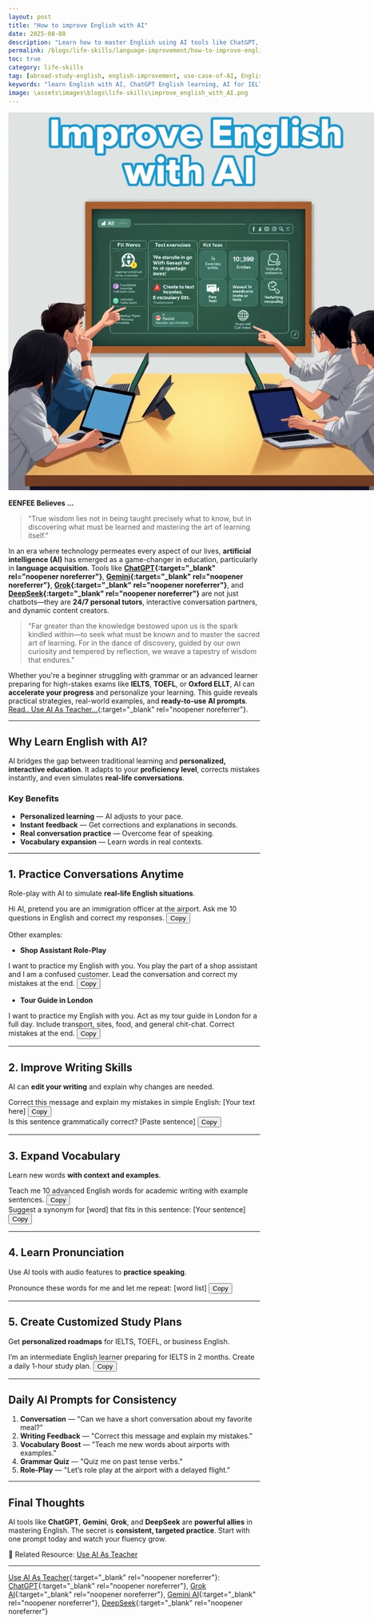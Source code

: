 ```yaml
---
layout: post
title: "How to improve English with AI"
date: 2025-08-08
description: "Learn how to master English using AI tools like ChatGPT, Gemini, Grok, and DeepSeek. Discover prompts, strategies, and study tips for IELTS, TOEFL, and more."
permalink: /blogs/life-skills/language-improvement/how-to-improve-english-with-AI/
toc: true
category: life-skills
tag: [abroad-study-english, english-improvement, use-case-of-AI, English learning, AI tools, ChatGPT, IELTS, TOEFL, Gemini AI, Grok AI, DeepSeek]
keywords: "learn English with AI, ChatGPT English learning, AI for IELTS, AI language learning, Gemini AI English, Grok AI, DeepSeek English, AI prompts for English"
image: \assets\images\blogs\life-skills\improve_english_with_AI.png
---
```


<p align="center">
  <img src="\assets\images\blogs\life-skills\improve_english_with_AI.png" alt="Improve english with AI" style="max-width:150%;">
</p>

**EENFEE Believes ...**

> "True wisdom lies not in being taught precisely what to know, but in discovering what must be learned and mastering the art of learning itself."

In an era where technology permeates every aspect of our lives, **artificial intelligence (AI)** has emerged as a game-changer in education, particularly in **language acquisition**. Tools like **[ChatGPT](https://chatgpt.com/){:target="_blank" rel="noopener noreferrer"}**, **[Gemini](https://gemini.google.com/){:target="_blank" rel="noopener noreferrer"}**, **[Grok](https://grok.com/){:target="_blank" rel="noopener noreferrer"}**, and **[DeepSeek](https://chat.deepseek.com/){:target="_blank" rel="noopener noreferrer"}** are not just chatbots—they are **24/7 personal tutors**, interactive conversation partners, and dynamic content creators.

> "Far greater than the knowledge bestowed upon us is the spark kindled within—to seek what must be known and to master the sacred art of learning. For in the dance of discovery, guided by our own curiosity and tempered by reflection, we weave a tapestry of wisdom that endures."

Whether you're a beginner struggling with grammar or an advanced learner preparing for high-stakes exams like **IELTS**, **TOEFL**, or **Oxford ELLT**, AI can **accelerate your progress** and personalize your learning. This guide reveals practical strategies, real-world examples, and **ready-to-use AI prompts**. [Read.. Use AI As Teacher...](/blogs/life-skills/language-improvement/prompts-for-ept-preparation/){:target="_blank" rel="noopener noreferrer"}.

---

## Why Learn English with AI?

AI bridges the gap between traditional learning and **personalized, interactive education**. It adapts to your **proficiency level**, corrects mistakes instantly, and even simulates **real-life conversations**.

### Key Benefits
- **Personalized learning** — AI adjusts to your pace.
- **Instant feedback** — Get corrections and explanations in seconds.
- **Real conversation practice** — Overcome fear of speaking.
- **Vocabulary expansion** — Learn words in real contexts.

---

## 1. Practice Conversations Anytime

Role-play with AI to simulate **real-life English situations**.

<div class="prompt-box">
  <span id="prompt-text">
  Hi AI, pretend you are an immigration officer at the airport. Ask me 10 questions in English and correct my responses.
  </span>
  <button class="copy-btn" data-copy-target="#prompt-text">Copy</button>
</div>


Other examples:
- **Shop Assistant Role-Play**
<div class="prompt-box">
  <span id="prompt-text">
  I want to practice my English with you. You play the part of a shop assistant and I am a confused customer. Lead the conversation and correct my mistakes at the end.
  </span>
  <button class="copy-btn" data-copy-target="#prompt-text">Copy</button>
</div>

- **Tour Guide in London**
<div class="prompt-box" id="prompt-text">
I want to practice my English with you. Act as my tour guide in London for a full day. Include transport, sites, food, and general chit-chat. Correct mistakes at the end.
<button class="copy-btn" data-copy-target="#prompt-text">Copy</button>
</div>

---

## 2. Improve Writing Skills

AI can **edit your writing** and explain why changes are needed.

<div class="prompt-box" id="prompt-text">
Correct this message and explain my mistakes in simple English: [Your text here]
<button class="copy-btn" data-copy-target="#prompt-text">Copy</button>
</div>

<div class="prompt-box" id="prompt-text">
Is this sentence grammatically correct? [Paste sentence]
<button class="copy-btn" data-copy-target="#prompt-text">Copy</button>
</div>

---

## 3. Expand Vocabulary

Learn new words **with context and examples**.

<div class="prompt-box" id="prompt-text">
Teach me 10 advanced English words for academic writing with example sentences.
<button class="copy-btn" data-copy-target="#prompt-text">Copy</button>
</div>

<div class="prompt-box" id="prompt-text">
Suggest a synonym for [word] that fits in this sentence: [Your sentence]
<button class="copy-btn" data-copy-target="#prompt-text">Copy</button>
</div>

---

## 4. Learn Pronunciation

Use AI tools with audio features to **practice speaking**.

<div class="prompt-box" id="prompt-text">
Pronounce these words for me and let me repeat: [word list]
<button class="copy-btn" data-copy-target="#prompt-text">Copy</button>
</div>

---

## 5. Create Customized Study Plans

Get **personalized roadmaps** for IELTS, TOEFL, or business English.

<div class="prompt-box" id="prompt-text">
I’m an intermediate English learner preparing for IELTS in 2 months. Create a daily 1-hour study plan.
<button class="copy-btn" data-copy-target="#prompt-text">Copy</button>
</div>

---

## Daily AI Prompts for Consistency

1. **Conversation** — "Can we have a short conversation about my favorite meal?"
2. **Writing Feedback** — "Correct this message and explain my mistakes."
3. **Vocabulary Boost** — "Teach me new words about airports with examples."
4. **Grammar Quiz** — "Quiz me on past tense verbs."
5. **Role-Play** — "Let’s role play at the airport with a delayed flight."

---

## Final Thoughts

AI tools like **ChatGPT**, **Gemini**, **Grok**, and **DeepSeek** are **powerful allies** in mastering English. The secret is **consistent, targeted practice**. Start with one prompt today and watch your fluency grow.

📌 Related Resource: [Use AI As Teacher](/blogs/life-skills/language-improvement/prompts-for-ept-preparation/)

---
[Use AI As Teacher](/blogs/life-skills/language-improvement/prompts-for-ept-preparation/){:target="_blank" rel="noopener noreferrer"}:
[ChatGPT](https://chatgpt.com/){:target="_blank" rel="noopener noreferrer"}, [Grok AI](https://grok.com/){:target="_blank" rel="noopener noreferrer"}, [Gemini AI](https://gemini.google.com/){:target="_blank" rel="noopener noreferrer"}, [DeepSeek](https://chat.deepseek.com/){:target="_blank" rel="noopener noreferrer"}

